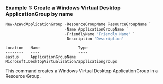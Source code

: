 ### Example 1: Create a Windows Virtual Desktop ApplicationGroup by name
```powershell
New-AzWvdApplicationGroup -ResourceGroupName ResourceGroupName `
                          -Name ApplicationGroupName `
                          -FriendlyName 'Friendly Name' `
                          -Description 'Description'
```

```output
Location   Name                 Type
--------   ----                 ----
eastus     ApplicationGroupName Microsoft.DesktopVirtualization/applicationgroups
```

This command creates a Windows Virtual Desktop ApplicationGroup in a Resource Group.

